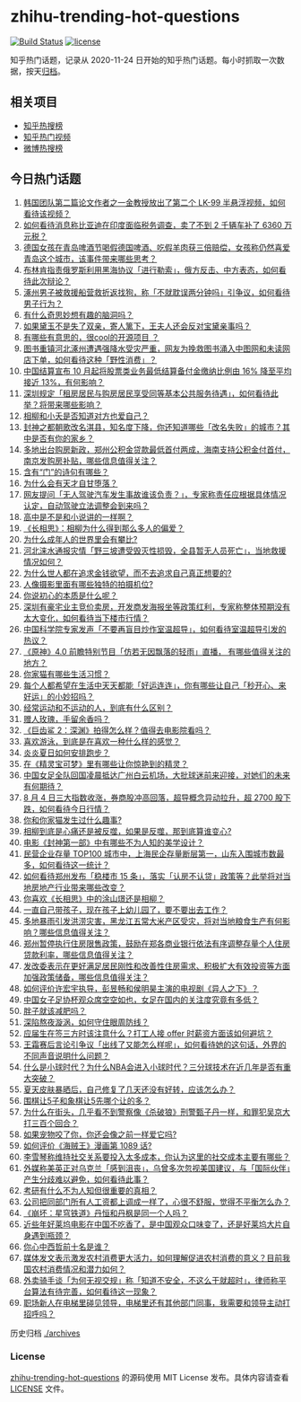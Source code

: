 # zhihu-trending-hot-questions

[![Build Status](https://github.com/justjavac/zhihu-trending-hot-questions/workflows/ci/badge.svg?branch=master)](https://github.com/justjavac/zhihu-trending-hot-questions/actions)
[![license](https://img.shields.io/github/license/justjavac/zhihu-trending-hot-questions)](https://github.com/justjavac/zhihu-trending-hot-questions/blob/master/LICENSE)

知乎热门话题，记录从 2020-11-24
日开始的知乎热门话题。每小时抓取一次数据，按天[归档](./archives)。

## 相关项目

- [知乎热搜榜](https://github.com/justjavac/zhihu-trending-top-search)
- [知乎热门视频](https://github.com/justjavac/zhihu-trending-hot-video)
- [微博热搜榜](https://github.com/justjavac/weibo-trending-hot-search)

## 今日热门话题

<!-- BEGIN -->
<!-- 最后更新时间 Sat Aug 05 2023 03:13:31 GMT+0800 (China Standard Time) -->

1. [韩国团队第二篇论文作者之一金教授放出了第二个 LK-99 半悬浮视频，如何看待该视频？](https://www.zhihu.com/question/615553641)
1. [如何看待消息称比亚迪在印度面临税务调查，卖了不到 2 千辆车补了 6360 万元税？](https://www.zhihu.com/question/615313092)
1. [德国女孩在青岛啤酒节喝假德国啤酒、吃假羊肉获三倍赔偿，女孩称仍然喜爱青岛这个城市，该事件带来哪些思考？](https://www.zhihu.com/question/615589224)
1. [布林肯指责俄罗斯利用黑海协议「进行勒索」，俄方反击、中方表态，如何看待此次辩论？](https://www.zhihu.com/question/615608019)
1. [涿州男子被救援船营救折返找狗，称「不就耽误两分钟吗」引争议，如何看待男子行为？](https://www.zhihu.com/question/615604623)
1. [有什么奇思妙想有趣的脑洞吗？](https://www.zhihu.com/question/372432786)
1. [如果黛玉不是失了双亲，寄人篱下，王夫人还会反对宝黛亲事吗？](https://www.zhihu.com/question/577724317)
1. [有哪些有意思的，很cool的开源项目 ？](https://www.zhihu.com/question/22407853)
1. [图书重镇河北涿州遭遇强降水受灾严重，网友为挽救图书涌入中图网和未读网店下单，如何看待这种「野性消费」？](https://www.zhihu.com/question/615604829)
1. [中国结算宣布 10 月起将股票类业务最低结算备付金缴纳比例由 16% 降至平均接近 13%，有何影响？](https://www.zhihu.com/question/615536954)
1. [深圳规定「租房居民与购房居民享受同等基本公共服务待遇」，如何看待此举？将带来哪些影响？](https://www.zhihu.com/question/615222560)
1. [相柳和小夭是否知道对方也爱自己？](https://www.zhihu.com/question/446056784)
1. [封神之都朝歌改名淇县，知名度下降，你还知道哪些「改名失败」的城市？其中是否有你的家乡？](https://www.zhihu.com/question/614411068)
1. [多地出台购房新政，郑州公积金贷款最低首付两成，海南支持公积金付首付，南京发购房补贴，哪些信息值得关注？](https://www.zhihu.com/question/615654579)
1. [含有“门”的诗句有哪些？](https://www.zhihu.com/question/614791548)
1. [为什么会有天才自甘堕落？](https://www.zhihu.com/question/614693467)
1. [网友提问「无人驾驶汽车发生事故谁该负责？」，专家称责任应根据具体情况认定，自动驾驶立法调整会到来吗？](https://www.zhihu.com/question/615412178)
1. [高中是不是和小说讲的一样啊？](https://www.zhihu.com/question/614135640)
1. [《长相思》：相柳为什么得到那么多人的偏爱？](https://www.zhihu.com/question/615005210)
1. [为什么成年人的世界里会有攀比?](https://www.zhihu.com/question/485172877)
1. [河北涞水通报灾情「野三坡遭受毁灭性损毁，全县暂无人员死亡」，当地救援情况如何？](https://www.zhihu.com/question/615572228)
1. [为什么世人都在追求金钱欲望，而不去追求自己真正想要的?](https://www.zhihu.com/question/614371359)
1. [人像摄影里面有哪些独特的拍摄机位?](https://www.zhihu.com/question/614024623)
1. [你说初心的本质是什么呢？](https://www.zhihu.com/question/610068499)
1. [深圳有豪宅业主竞价卖房，开发商发海报坐等政策红利，专家称整体预期没有太大变化，如何看待当下楼市行情？](https://www.zhihu.com/question/615568736)
1. [中国科学院专家发声「不要再盲目炒作室温超导」，如何看待室温超导引发的热议？](https://www.zhihu.com/question/615588028)
1. [《原神》4.0 前瞻特别节目「仿若无因飘落的轻雨」直播， 有哪些值得关注的地方？](https://www.zhihu.com/question/615665475)
1. [你家猫有哪些生活习惯？](https://www.zhihu.com/question/562781073)
1. [每个人都希望在生活中天天都能「好运连连」，你有哪些让自己「秒开心、来好运」的小妙招吗？](https://www.zhihu.com/question/615594301)
1. [经常运动和不运动的人，到底有什么区别？](https://www.zhihu.com/question/614793311)
1. [赠人玫瑰，手留余香吗？](https://www.zhihu.com/question/615489658)
1. [《巨齿鲨 2：深渊》拍得怎么样？值得去电影院看吗？](https://www.zhihu.com/question/615220919)
1. [喜欢游泳，到底是在喜欢一种什么样的感觉？](https://www.zhihu.com/question/610925521)
1. [炎炎夏日如何安排跑步？](https://www.zhihu.com/question/614622556)
1. [在《精灵宝可梦》里有哪些让你惊艳到的精灵？](https://www.zhihu.com/question/304340272)
1. [中国女足全队回国凌晨抵达广州白云机场，大批球迷前来迎接，对她们的未来有何期待？](https://www.zhihu.com/question/615565025)
1. [8 月 4 日三大指数收涨，券商股冲高回落，超导概念异动拉升，超 2700 股下跌，如何看待今日行情？](https://www.zhihu.com/question/615572949)
1. [你和你家猫发生过什么趣事?](https://www.zhihu.com/question/614909278)
1. [相柳到底是心痛还是被反噬，如果是反噬，那到底算谁变心?](https://www.zhihu.com/question/615345354)
1. [电影《封神第一部》中有哪些不为人知的美学设计？](https://www.zhihu.com/question/612337049)
1. [民营企业存量 TOP100 城市中，上海民企存量断层第一，山东入围城市数最多，如何看待这一统计？](https://www.zhihu.com/question/615242871)
1. [如何看待郑州发布「稳楼市 15 条」，落实「认房不认贷」政策等？此举将对当地房地产行业带来哪些改变？](https://www.zhihu.com/question/615501760)
1. [你喜欢《长相思》中的涂山璟还是相柳？](https://www.zhihu.com/question/614904841)
1. [一直自己带孩子，现在孩子上幼儿园了，要不要出去工作？](https://www.zhihu.com/question/606243430)
1. [多地暴雨引发洪涝灾害，黑龙江五常大米产区受灾，将对当地粮食生产有何影响？哪些信息值得关注？](https://www.zhihu.com/question/615675123)
1. [郑州暂停执行住房限售政策，鼓励在郑各商业银行依法有序调整存量个人住房贷款利率，哪些信息值得关注？](https://www.zhihu.com/question/615499196)
1. [发改委表示在更好满足居民刚性和改善性住房需求、积极扩大有效投资等方面加强政策储备，哪些信息值得关注？](https://www.zhihu.com/question/615584092)
1. [如何评价许宏宇执导，彭昱畅和侯明昊主演的电视剧《异人之下》？](https://www.zhihu.com/question/615568542)
1. [中国女子足协杯观众席空空如也，女足在国内的关注度究竟有多低？](https://www.zhihu.com/question/615221210)
1. [胖子就该减肥吗？](https://www.zhihu.com/question/615157635)
1. [深陷熬夜漩涡，如何守住眼周防线？](https://www.zhihu.com/question/615450194)
1. [应届生在签三方时该注意什么？打工人接 offer 时薪资方面该如何避坑？](https://www.zhihu.com/question/615401702)
1. [王霜赛后言论引争议「出线了又能怎么样呢」，如何看待她的这句话，外界的不同声音说明什么问题？](https://www.zhihu.com/question/615578236)
1. [什么是小球时代？为什么NBA会进入小球时代？三分球技术在近几年是否有重大突破？](https://www.zhihu.com/question/306185682)
1. [夏天皮肤暴晒后，自己修复了几天还没有好转，应该怎么办？](https://www.zhihu.com/question/611501301)
1. [围棋让5子和象棋让5先哪个让的多？](https://www.zhihu.com/question/605192297)
1. [为什么在街头，几乎看不到警察像《杀破狼》刑警甄子丹一样，和罪犯吴京大打三百个回合？](https://www.zhihu.com/question/615207570)
1. [如果宠物咬了你，你还会像之前一样爱它吗?](https://www.zhihu.com/question/611341281)
1. [如何评价《海贼王》漫画第 1089 话?](https://www.zhihu.com/question/615430351)
1. [李雪琴称维持社交关系要投入太多成本，你认为这里的社交成本主要有哪些？](https://www.zhihu.com/question/613869519)
1. [外媒称美英正对乌克兰「感到沮丧」，乌曾多次忽视美国建议，与「国际伙伴」产生分歧难以避免，如何看待此事？](https://www.zhihu.com/question/615401743)
1. [考研有什么不为人知但很重要的真相？](https://www.zhihu.com/question/549671935)
1. [公司把同部门所有人工资都上调成一样了，心很不舒服，觉得不平衡怎么办？](https://www.zhihu.com/question/615460331)
1. [《崩坏：星穹铁道》丹恒和丹枫是同一个人吗？](https://www.zhihu.com/question/613621749)
1. [近些年好莱坞电影在中国不吃香了，是中国观众口味变了，还是好莱坞大片自身遇到瓶颈？](https://www.zhihu.com/question/614717937)
1. [你心中西哲前十名是谁？](https://www.zhihu.com/question/488891804)
1. [媒体发文表示激发农村消费更大活力，如何理解促进农村消费的意义？目前我国农村消费情况和潜力如何？](https://www.zhihu.com/question/615584121)
1. [外卖骑手谈「为何无视交规」称「知道不安全，不这么干就超时」，律师称平台算法有待完善，如何看待这一现象？](https://www.zhihu.com/question/615395500)
1. [职场新人在电梯里碰见领导，电梯里还有其他部门同事，我需要和领导主动打招呼吗？](https://www.zhihu.com/question/612096785)

<!-- END -->

历史归档 [./archives](./archives)

### License

[zhihu-trending-hot-questions](https://github.com/justjavac/zhihu-trending-hot-questions)
的源码使用 MIT License 发布。具体内容请查看 [LICENSE](./LICENSE) 文件。
